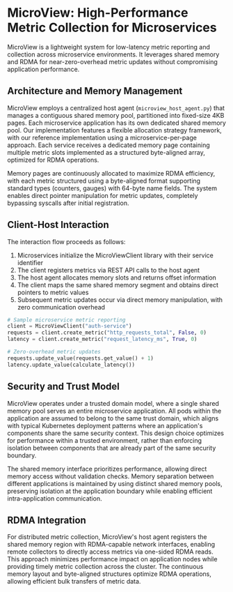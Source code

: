 # MicroView: High-Performance Metric Collection for Microservices

MicroView is a lightweight system for low-latency metric reporting and collection across microservice environments. It leverages shared memory and RDMA for near-zero-overhead metric updates without compromising application performance.

## Architecture and Memory Management

MicroView employs a centralized host agent (`microview_host_agent.py`) that manages a contiguous shared memory pool, partitioned into fixed-size 4KB pages. Each microservice application has its own dedicated shared memory pool. Our implementation features a flexible allocation strategy framework, with our reference implementation using a microservice-per-page approach. Each service receives a dedicated memory page containing multiple metric slots implemented as a structured byte-aligned array, optimized for RDMA operations.

Memory pages are continuously allocated to maximize RDMA efficiency, with each metric structured using a byte-aligned format supporting standard types (counters, gauges) with 64-byte name fields. The system enables direct pointer manipulation for metric updates, completely bypassing syscalls after initial registration.

## Client-Host Interaction

The interaction flow proceeds as follows:
1. Microservices initialize the MicroViewClient library with their service identifier
2. The client registers metrics via REST API calls to the host agent
3. The host agent allocates memory slots and returns offset information
4. The client maps the same shared memory segment and obtains direct pointers to metric values
5. Subsequent metric updates occur via direct memory manipulation, with zero communication overhead

```python
# Sample microservice metric reporting
client = MicroViewClient("auth-service")
requests = client.create_metric("http_requests_total", False, 0)
latency = client.create_metric("request_latency_ms", True, 0)

# Zero-overhead metric updates
requests.update_value(requests.get_value() + 1)
latency.update_value(calculate_latency())
```

## Security and Trust Model

MicroView operates under a trusted domain model, where a single shared memory pool serves an entire microservice application. All pods within the application are assumed to belong to the same trust domain, which aligns with typical Kubernetes deployment patterns where an application's components share the same security context. This design choice optimizes for performance within a trusted environment, rather than enforcing isolation between components that are already part of the same security boundary.

The shared memory interface prioritizes performance, allowing direct memory access without validation checks. Memory separation between different applications is maintained by using distinct shared memory pools, preserving isolation at the application boundary while enabling efficient intra-application communication.

## RDMA Integration

For distributed metric collection, MicroView's host agent registers the shared memory region with RDMA-capable network interfaces, enabling remote collectors to directly access metrics via one-sided RDMA reads. This approach minimizes performance impact on application nodes while providing timely metric collection across the cluster. The continuous memory layout and byte-aligned structures optimize RDMA operations, allowing efficient bulk transfers of metric data.